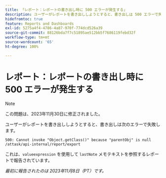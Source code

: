 ```yaml
---
title: 「レポート：レポートの書き出し時に 500 エラーが発生する」
description: ユーザーがレポートを書き出ししようとすると、書き出しは 500 エラーで失敗します。
hidefromtoc: true
feature: Reports and Dashboards
exl-id: 5275a4f4-4786-4a87-970f-774dcd526a39
source-git-commit: 88126bda7f7c51895ae512bb5f7686119febd32f
workflow-type: tm+mt
source-wordcount: '65'
ht-degree: 100%

---
```


# レポート：レポートの書き出し時に 500 エラーが発生する

>[!NOTE]
>
>この問題は、2023年11月30日に修正されました。

ユーザーがレポートを書き出ししようとすると、書き出しは次のエラーで失敗します。

```
500: Cannot invoke "Object.getClass()" because "parentObj" is null /attask/api-internal/report/export
```

これは、`valueexpression` を使用して `lastNote` メモテキストを参照するレポートで報告されています。

_最初に報告されたのは 2023年11月8日（PT）です。_
